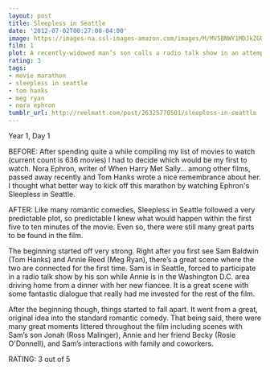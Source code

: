 ```yaml
---
layout: post
title: Sleepless in Seattle
date: '2012-07-02T00:27:00-04:00'
image: https://images-na.ssl-images-amazon.com/images/M/MV5BNWY1MDJkZGUtZTE2OS00ODZiLTlmNzQtMDZjNzM2ZjkwM2QxXkEyXkFqcGdeQXVyMTMxODk2OTU@._V1_UX182_CR0,0,182,268_AL_.jpg
film: 1
plot: A recently-widowed man’s son calls a radio talk show in an attempt to find his father a partner.
rating: 3
tags:
- movie marathon
- sleepless in seattle
- tom hanks
- meg ryan
- nora ephron
tumblr_url: http://reelmatt.com/post/26325770501/sleepless-in-seattle
---
```


Year 1, Day 1

BEFORE: After spending quite a while compiling my list of movies to watch (current count is 636 movies) I had to decide which would be my first to watch. Nora Ephron, writer of When Harry Met Sally… among other films, passed away recently and Tom Hanks wrote a nice remembrance about her. I thought what better way to kick off this marathon by watching Ephron's Sleepless in Seattle.

AFTER: Like many romantic comedies, Sleepless in Seattle followed a very predictable plot, so predictable I knew what would happen within the first five to ten minutes of the movie. Even so, there were still many great parts to be found in the film.

The beginning started off very strong. Right after you first see Sam Baldwin (Tom Hanks) and Annie Reed (Meg Ryan), there’s a great scene where the two are connected for the first time. Sam is in Seattle, forced to participate in a radio talk show by his son while Annie is in the Washington D.C. area driving home from a dinner with her new fiancee. It is a great scene with some fantastic dialogue that really had me invested for the rest of the film.

After the beginning though, things started to fall apart. It went from a great, original idea into the standard romantic comedy. That being said, there were many great moments littered throughout the film including scenes with Sam’s son Jonah (Ross Malinger), Annie and her friend Becky (Rosie O'Donnell), and Sam’s interactions with family and coworkers.

RATING: 3 out of 5 